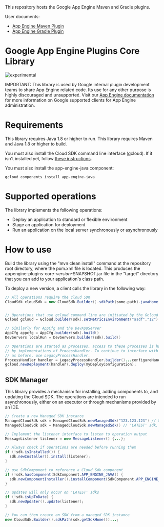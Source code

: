 This repository hosts the Google App Engine Maven and Gradle plugins.

User documents:

- [App Engine Maven Plugin](https://cloud.google.com/appengine/docs/standard/java-gen2/using-maven)
- [App Engine Gradle Plugin](https://cloud.google.com/appengine/docs/standard/java-gen2/using-gradle)

# Google App Engine Plugins Core Library

![experimental](https://img.shields.io/badge/stability-experimental-red.svg)

IMPORTANT:
This library is used by Google internal plugin development teams to share App Engine
related code. Its use for any other purpose is highly discouraged and unsupported.
Visit our [App Engine documentation](https://cloud.google.com/appengine/docs/admin-api/)
for more information on Google supported clients for App Engine administration.

# Requirements

This library requires Java 1.8 or higher to run.
This library requires Maven and Java 1.8 or higher to build.

You must also install the Cloud SDK command line interface (gcloud). If it isn't installed yet, follow [these instructions](https://cloud.google.com/sdk/).

You must also install the app-engine-java component:

    gcloud components install app-engine-java

# Supported operations

The library implements the following operations:

* Deploy an application to standard or flexible environment
* Stage an application for deployment
* Run an application on the local server synchronously or asynchronously

# How to use

Build the library using the "mvn clean install" command at the repository root directory, where the pom.xml file is located. This produces the appengine-plugins-core-*version*-SNAPSHOT.jar file in the "target" directory that you can add to your application's class path.

To deploy a new version, a client calls the library in the following way:

```java
// All operations require the cloud SDK
CloudSdk cloudSdk = new CloudSdk.Builder().sdkPath(some-path).javaHome(some-java-home).build();


// Operations that use gcloud command line are initiated by the Gcloud object.
Gcloud gcloud = Gcloud.builder(sdk).setMetricsEnvironment("asdf","12").setCredentialFile(some-file).build()

// Similarly for AppCfg and the DevAppServer
AppCfg appcfg = AppCfg.builder(sdk).build()
DevServers localRun = DevServers.builder(sdk).build()

// Operations are started as processes, access to these processes is handled
// by implementations of ProcessHandler. To continue to interface with processes
// as before, use LegacyProcessHandler.
ProcessHandler handler = LegacyProcessHandler.builder()...configureHandler...build();
gcloud.newDeployment(handler).deploy(myDeployConfiguration);
```

## SDK Manager

This library provides a mechanism for installing, adding components to, and updating the Cloud SDK. The operations are intended to run asynchronously, either on an executor or through mechanisms provided by an IDE.

```java
// Create a new Managed SDK instance
ManagedCloudSdk sdk = ManagedCloudSdk.newManagedSdk("123.123.123") // SDK fixed at version.
ManagedCloudSdk sdk = ManagedCloudSdk.newManagedSdk() // 'LATEST' sdk, can be updated.

// Implement the listener interface to listen to operation output
MessageListener listener = new MessageListener() {...};

// Always check if operations are needed before running them
if (!sdk.isInstalled()) {
  sdk.newInstaller().install(listener);
}

// use SdkComponent to reference a Cloud Sdk component
if (!sdk.hasComponent(SdkComponent.APP_ENGINE_JAVA)) {
  sdk.newComponentInstaller().installComponent(SdkComponent.APP_ENGINE_JAVA, listener);
}

// updates will only occur on 'LATEST' sdks
if (!sdk.isUpToDate) {
  sdk.newUpdater().update(listener);
}

// You can then create an SDK from a managed SDK instance
new CloudSdk.Builder().sdkPath(sdk.getSdkHome())...;
```
